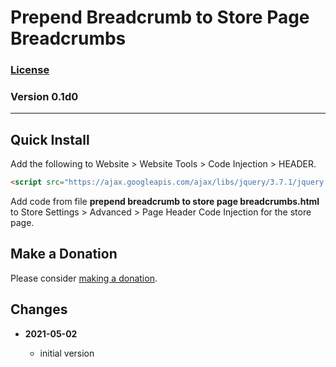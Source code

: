 # Prepend Breadcrumb to Store Page Breadcrumbs

### [License][99]

### Version 0.1d0

---

## Quick Install

Add the following to Website > Website Tools > Code Injection > HEADER.

```html
<script src="https://ajax.googleapis.com/ajax/libs/jquery/3.7.1/jquery.min.js"></script>
```

Add code from file **prepend breadcrumb to store page breadcrumbs.html** to
Store Settings > Advanced > Page Header Code Injection for the store page.

## Make a Donation

Please consider [making a donation](https://github.com/tomsWebConsulting/twcsl#make-a-donation).

## Changes

<!-- * **2021-07-01**

  * added code to change read more link
  * use twcsl
  * bumped version to 0.1d2
  -->
* **2021-05-02**

  * initial version

[99]: https://github.com/tomsWebConsulting/twcsl/blob/main/LICENSE.txt#L1
